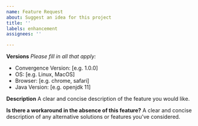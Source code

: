 ```yaml
---
name: Feature Request
about: Suggest an idea for this project
title: ''
labels: enhancement
assignees: ''

---
```


**Versions**
*Please fill in all that apply:*
 - Convergence Version: [e.g. 1.0.0]
 - OS: [e.g. Linux, MacOS]
 - Browser: [e.g. chrome, safari]
 - Java Version: [e.g. openjdk 11]

**Description**
A clear and concise description of the feature you would like.

**Is there a workaround in the absence of this feature?**
A clear and concise description of any alternative solutions or features you've considered.
